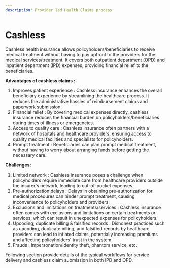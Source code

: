 ```yaml
---
description: Provider led Health Claims process
---
```


# Cashless

Cashless health insurance allows policyholders/beneficiaries to receive medical treatment without having to pay upfront to the providers for the medical services/treatment. It covers both outpatient department (OPD) and inpatient department (IPD) expenses, providing financial relief to the beneficiaries.

**Advantages of cashless claims :**&#x20;

1. Improves patient experience : Cashless insurance enhances the overall beneficiary experience by streamlining the healthcare process. It reduces the administrative hassles of reimbursement claims and paperwork submission.
2. Financial relief : By covering medical expenses directly, cashless insurance reduces the financial burden on policyholders/beneficiaries during times of illness or emergencies.
3. Access to quality care : Cashless insurance often partners with a network of hospitals and healthcare providers, ensuring access to quality medical facilities and specialists for policyholders.
4. Prompt treatment : Beneficiaries can plan prompt medical treatment, without having to worry about arranging funds before getting the necessary care.

**Challenges:**

1. Limited network : Cashless insurance poses a challenge when policyholders require immediate care from healthcare providers outside the insurer's network, leading to out-of-pocket expenses.
2. Pre-authorization delays : Delays in obtaining pre-authorization for medical procedures can hinder prompt treatment, causing inconvenience to policyholders and providers.
3. Exclusions and limitations on treatments/services : Cashless insurance often comes with exclusions and limitations on certain treatments or services, which can result in unexpected expenses for policyholders.
4. Upcoding, duplicate billing & falsified records : Dishonest practices such as upcoding, duplicate billing, and falsified records by healthcare providers can lead to inflated claims, potentially increasing premiums and affecting policyholders' trust in the system.
5. Frauds : Impersonation/identity theft, phantom service, etc.

Following section provide details of the typical workflows for service delivery and cashless claim submission in both IPD and OPD.
